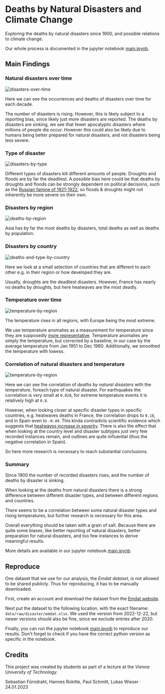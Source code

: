 # Deaths by Natural Disasters and Climate Change

Exploring the deaths by natural disasters since 1900, and possible relations to climate change.

Our whole process is documented in the jupyter notebook [main.ipynb](main.ipynb).

## Main Findings

### Natural disasters over time

![disasters-over-time](/docs/disasters-over-time.png)

Here we can see the occurrences and deaths of disasters over time for each decade.

The number of disasters is rising. However, this is likely subject to a reporting bias, since likely just more disasters are reported. The deaths by disasters are sinking, we see that fewer apocalyptic disasters where millions of people die occur. However this could also be likely due to humans being better prepared for natural disasters, and not disasters being less severe.

### Type of disaster

![disasters-by-type](/docs/deaths-by-type.png)

Different types of disasters kill different amounts of people. Droughts and floods are by far the deadliest. A possible bias here could be that deaths by droughts and floods can be strongly dependent on political decisions, such as the [Russian famine of 1921-1922](https://en.wikipedia.org/wiki/Russian_famine_of_1921%E2%80%931922), so floods & droughts might not inherently be more severe on their own.

### Disasters by region

![deaths-by-region](/docs/deaths-by-region.png)

Asia has by far the most deaths by disasters, total deaths as well as deaths by population.

### Disasters by country

![deaths-and-type-by-country](/docs/deaths-by-type-and-country.png)

Here we look at a small selection of countries that are different to each other e.g. in their region or how developed they are.

Usually, droughts are the deadliest disasters. However, France has nearly no deaths by droughts, but here heatwaves are the most deadly.

### Temperature over time

![temperature-by-region](/docs/temperature-by-region.png)

The temperature rises in all regions, with Europe being the most extreme.

We use temperature anomalies as a measurement for temperature since they are supposedly [more representative](https://www.ncei.noaa.gov/access/monitoring/global-temperature-anomalies). Temperature anomalies are simply the temperature, but corrected by a baseline, in our case by the average temperature from Jan 1951 to Dec 1980. 
Additionally, we smoothed the temperature with lowess.



### Correlation of natural disasters and temperature

![temperature-by-region](/docs/correlation-temperature-and-disaster-deaths.png)

Here we can see the correlation of _deaths by natural disasters_ with the _temperature_, foreach type of natural disaster.
For earthquakes the correlation is very small at `0.028`, for extreme temperature events it is relatively high at `0.8`.

However, when looking closer at specific disaster types in specific countries, e.g. heatwaves deaths in France, the correlation drops to `0.18`, and in Spain even to `-0.49`.
This kinda contradicts scientific evidence which suggests that [heatwaves increase in severity](https://climate.nasa.gov/effects/). 
There is also the effect that when looking at the country level and disaster subtypes just very few recorded instances remain, and outlines are quite influential (thus the negative correlation in Spain).

So here more research is necessary to reach substantial conclusions.

### Summary

Since 1900 the number of recorded disasters rises, and the number of deaths by disaster is sinking.

When looking at the deaths from natural disasters there is a strong difference between different disaster types, and between different regions and countries.

There seems to be a correlation between some natural disaster types and rising temperatures, but further research is necessary for this area.

Overall everything should be taken with a grain of salt. Because there are quite some biases, like better reporting of natural disasters, better preparation for natural disasters, and too few instances to derive meaningful results. 

More details are available in our jupyter notebook [main.ipynb](main.ipynb). 

## Reproduce

One dataset that we use for our analysis, the *Emdat dataset*, is not allowed to be shared publicly. Thus for reproducing, it has to be manually downloaded.

First, create an account and download the dataset from the [Emdat website](https://public.emdat.be/).

Next put the dataset to the following location, with the exact filename:
`data/raw/disaster/emdat.xlsx`. We used the version from 2022-12-22, but newer versions should also be fine, since we exclude entries after 2020.

Finally, you can run the jupyter notebook [main.ipynb](main.ipynb) to reproduce our results. Don't forget to check if you have the correct python version as specific in the notebook.

## Credits

This project was created by students as part of a lecture at the *Vienna University of Technology*.

Sebastian Fürndraht, Hannes Rokitte, Paul Schmitt, Lukas Wieser · 24.01.2023
